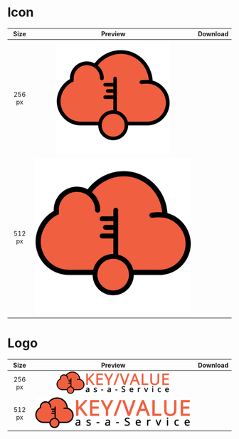 # Icon

|  Size  |           Preview           | Download |
|:------:|:---------------------------:|:--------:|
| 256 px | ![](logo/icon-256.png) |          |
| 512 px | ![](logo/icon-512.png) |          |

# Logo

|  Size  |           Preview           | Download |
|:------:|:---------------------------:|:--------:|
| 256 px | ![](logo/logo-256.png) |          |
| 512 px | ![](logo/logo-512.png) |          |
